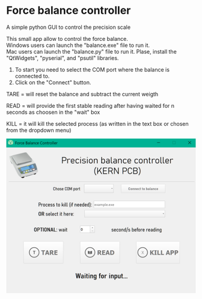 # Force balance controller
A simple python GUI to control the precision scale  
  
This small app allow to control the force balance.  
Windows users can launch the "balance.exe" file to run it.  
Mac users can launch the "balance.py" file to run it. Plase, install the "QtWidgets", "pyserial", and "psutil" libraries.  
  
1. To start you need to select the COM port where the balance is connected to.  
2. Click on the "Connect" button.  
  
TARE = will reset the balance and subtract the current weigth  
  
READ = will provide the first stable reading after having waited for n seconds as choosen in the "wait" box 
  
KILL = it will kill the selected process (as written in the text box or chosen from the dropdown menu)  
  
![Screenshot](ex.PNG)